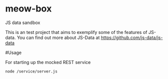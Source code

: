 # meow-box
JS data sandbox

This is an test project that aims to exemplify some of the features of JS-data. You can find out more about JS-Data at https://github.com/js-data/js-data

#Usage

For starting up the mocked REST service
```
node /service/server.js
```

